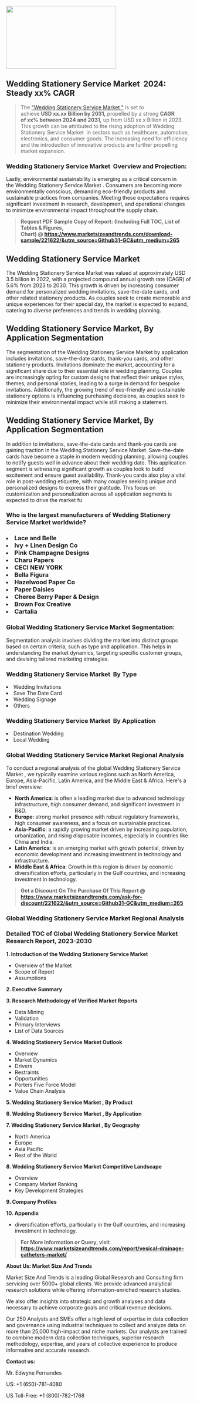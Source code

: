 <p><img class="alignnone size-medium wp-image-20088" src="https://ffe5etoiles.com/wp-content/uploads/2024/12/MST1-300x171.png" alt="" width="300" height="171" /></p><h2 id="ember46" class="ember-view reader-text-block__heading-2">Wedding Stationery Service Market &nbsp;2024: Steady&nbsp;xx% CAGR</h2><blockquote id="ember47" class="ember-view reader-text-block__blockquote">The&nbsp;<a class="app-aware-link " href="https://www.marketsizeandtrends.com/download-sample/221622/&utm_source=Github31-GC&utm_medium=265" target="_blank" data-test-app-aware-link="">"Wedding Stationery Service Market "</a>&nbsp;is set to achieve&nbsp;<strong>USD&nbsp;xx.xx&nbsp;Billion by 2031,</strong>&nbsp;propelled by a strong&nbsp;<strong>CAGR of&nbsp;xx% between 2024 and 2031,</strong>&nbsp;up from USD xx.x Billion in 2023. This growth can be attributed to the rising adoption of&nbsp;Wedding Stationery Service Market &nbsp;in sectors such as healthcare, automotive, electronics, and consumer goods. The increasing need for efficiency and the introduction of innovative products are further propelling market expansion.</blockquote><h3 id="ember48" class="ember-view reader-text-block__heading-3">Wedding Stationery Service Market &nbsp;Overview and Projection:</h3><p id="ember49" class="ember-view reader-text-block__paragraph">Lastly, environmental sustainability is emerging as a critical concern in the&nbsp;Wedding Stationery Service Market . Consumers are becoming more environmentally conscious, demanding eco-friendly products and sustainable practices from companies. Meeting these expectations requires significant investment in research, development, and operational changes to minimize environmental impact throughout the supply chain.</p><blockquote id="ember50" class="ember-view reader-text-block__blockquote"><strong>Request PDF Sample Copy of Report: (Including Full TOC, List of Tables &amp; Figures, Chart)&nbsp;@&nbsp;<strong><a href="https://www.marketsizeandtrends.com/download-sample/221622/&utm_source=Github31-GC&utm_medium=265" target="_blank">https://www.marketsizeandtrends.com/download-sample/221622/&utm_source=Github31-GC&utm_medium=265</a></strong></strong></blockquote><h3 class=""><h2>Wedding Stationery Service Market</h2><p>The Wedding Stationery Service Market was valued at approximately USD 3.5 billion in 2022, with a projected compound annual growth rate (CAGR) of 5.6% from 2023 to 2030. This growth is driven by increasing consumer demand for personalized wedding invitations, save-the-date cards, and other related stationery products. As couples seek to create memorable and unique experiences for their special day, the market is expected to expand, catering to diverse preferences and trends in wedding planning.</p><h2>Wedding Stationery Service Market, By Application Segmentation</h2><p>The segmentation of the Wedding Stationery Service Market by application includes invitations, save-the-date cards, thank-you cards, and other stationery products. Invitations dominate the market, accounting for a significant share due to their essential role in wedding planning. Couples are increasingly opting for custom designs that reflect their unique styles, themes, and personal stories, leading to a surge in demand for bespoke invitations. Additionally, the growing trend of eco-friendly and sustainable stationery options is influencing purchasing decisions, as couples seek to minimize their environmental impact while still making a statement.</p><h2>Wedding Stationery Service Market, By Application Segmentation</h2><p>In addition to invitations, save-the-date cards and thank-you cards are gaining traction in the Wedding Stationery Service Market. Save-the-date cards have become a staple in modern wedding planning, allowing couples to notify guests well in advance about their wedding date. This application segment is witnessing significant growth as couples look to build excitement and ensure guest availability. Thank-you cards also play a vital role in post-wedding etiquette, with many couples seeking unique and personalized designs to express their gratitude. This focus on customization and personalization across all application segments is expected to drive the market fu</h3><h3 id="" class="">Who is the largest manufacturers of&nbsp;Wedding Stationery Service Market worldwide?</h3><h3 class=""></Li><Li>Lace and Belle</Li><Li> Ivy + Linen Design Co</Li><Li> Pink Champagne Designs</Li><Li> Charu Papers</Li><Li> CECI NEW YORK</Li><Li> Bella Figura</Li><Li> Hazelwood Paper Co</Li><Li> Paper Daisies</Li><Li> Cheree Berry Paper & Design</Li><Li> Brown Fox Creative</Li><Li> Cartalia</h3><h3 id="ember53" class="ember-view reader-text-block__heading-3">Global&nbsp;Wedding Stationery Service Market Segmentation:</h3><p id="ember54" class="ember-view reader-text-block__paragraph">Segmentation analysis involves dividing the market into distinct groups based on certain criteria, such as type and application. This helps in understanding the market dynamics, targeting specific customer groups, and devising tailored marketing strategies.</p><h3 id="" class="">Wedding Stationery Service Market &nbsp;By Type</h3><p></Li><Li>Wedding Invitations</Li><Li> Save The Date Card</Li><Li> Wedding Signage</Li><Li> Others</p><h3 id="" class="">Wedding Stationery Service Market &nbsp;By Application</h3><p class=""></Li><Li>Destination Wedding</Li><Li> Local Wedding</p><h3 id="ember62" class="ember-view reader-text-block__heading-3">Global Wedding Stationery Service Market Regional Analysis</h3><p id="ember63" class="ember-view reader-text-block__paragraph">To conduct a regional analysis of the global Wedding Stationery Service Market , we typically examine various regions such as North America, Europe, Asia-Pacific, Latin America, and the Middle East &amp; Africa. Here's a brief overview:</p><ul><li><strong>North America</strong>: is often a leading market due to advanced technology infrastructure, high consumer demand, and significant investment in R&amp;D.</li><li><strong>Europe</strong>: strong market presence with robust regulatory frameworks, high consumer awareness, and a focus on sustainable practices.</li><li><strong>Asia-Pacific</strong>: a rapidly growing market driven by increasing population, urbanization, and rising disposable incomes, especially in countries like China and India.</li><li><strong>Latin America</strong>: is an emerging market with growth potential, driven by economic development and increasing investment in technology and infrastructure.</li><li><strong>Middle East &amp; Africa</strong>: Growth in this region is driven by economic diversification efforts, particularly in the Gulf countries, and increasing investment in technology.</li></ul><blockquote id="ember61" class="ember-view reader-text-block__blockquote"><strong>Get a Discount On The Purchase Of This Report @ <strong><a href="https://html-cleaner.com/" target="">https://www.marketsizeandtrends.com/ask-for-discount/221622/&utm_source=Github31-GC&utm_medium=265</a></strong></strong></blockquote><h3 id="ember62" class="ember-view reader-text-block__heading-3">Global Wedding Stationery Service Market Regional Analysis</h3><h3 id="" class="">Detailed TOC of Global Wedding Stationery Service Market Research Report, 2023-2030</h3><p id="" class=""><strong>1. Introduction of the Wedding Stationery Service Market </strong></p><ul><li>Overview of the Market</li><li>Scope of Report</li><li>Assumptions</li></ul><p id="" class=""><strong>2. Executive Summary</strong></p><p id="" class=""><strong>3. Research Methodology of Verified Market Reports</strong></p><ul><li>Data Mining</li><li>Validation</li><li>Primary Interviews</li><li>List of Data Sources</li></ul><p id="" class=""><strong>4. Wedding Stationery Service Market Outlook</strong></p><ul><li>Overview</li><li>Market Dynamics</li><li>Drivers</li><li>Restraints</li><li>Opportunities</li><li>Porters Five Force Model</li><li>Value Chain Analysis</li></ul><p id="" class=""><strong>5. Wedding Stationery Service Market , By Product</strong></p><p id="" class=""><strong>6. Wedding Stationery Service Market , By Application</strong></p><p id="" class=""><strong>7. Wedding Stationery Service Market , By Geography</strong></p><ul><li>North America</li><li>Europe</li><li>Asia Pacific</li><li>Rest of the World</li></ul><p id="" class=""><strong>8. Wedding Stationery Service Market Competitive Landscape</strong></p><ul><li>Overview</li><li>Company Market Ranking</li><li>Key Development Strategies</li></ul><p id="" class=""><strong>9. Company Profiles</strong></p><p id="" class=""><strong>10. Appendix</strong></p><ul><li>diversification efforts, particularly in the Gulf countries, and increasing investment in technology.</li></ul><blockquote id="ember65" class="ember-view reader-text-block__blockquote"><strong>For More Information or Query, visit <strong><strong><a href="https://html-cleaner.com/" target="">https://www.marketsizeandtrends.com/report/vesical-drainage-catheters-market/</a></strong></strong></strong></blockquote><p id="" class=""><strong>About Us: Market Size And Trends</strong></p><p id="" class="">Market Size And Trends is a leading Global Research and Consulting firm servicing over 5000+ global clients. We provide advanced analytical research solutions while offering information-enriched research studies.</p><p id="" class="">We also offer insights into strategic and growth analyses and data necessary to achieve corporate goals and critical revenue decisions.</p><p id="" class="">Our 250 Analysts and SMEs offer a high level of expertise in data collection and governance using industrial techniques to collect and analyze data on more than 25,000 high-impact and niche markets. Our analysts are trained to combine modern data collection techniques, superior research methodology, expertise, and years of collective experience to produce informative and accurate research.</p><p id="" class=""><strong>Contact us:</strong></p><p id="" class="">Mr. Edwyne Fernandes</p><p id="" class="">US: +1 (650)-781-4080</p><p id="" class="">US Toll-Free: +1 (800)-782-1768</p>
